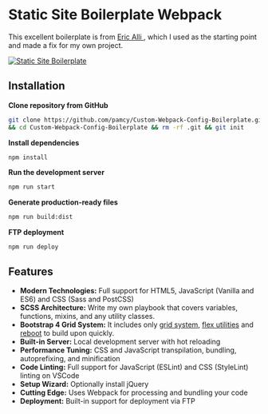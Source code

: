 # Static Site Boilerplate Webpack

This excellent boilerplate is from [Eric Alli ](https://staticsiteboilerplate.com/), which I used as the starting point and made a fix for my own project.

[![Static Site Boilerplate](http://staticsiteboilerplate.com/externals/github.png)](https://github.com/ericalli/static-site-boilerplate/releases/latest)

## Installation

**Clone repository from GitHub**

```bash
git clone https://github.com/pamcy/Custom-Webpack-Config-Boilerplate.git
&& cd Custom-Webpack-Config-Boilerplate && rm -rf .git && git init
```

**Install dependencies**

```bash
npm install
```

**Run the development server**

```bash
npm run start
```

**Generate production-ready files**

```bash
npm run build:dist
```

**FTP deployment**

```
npm run deploy
```

## Features

* **Modern Technologies:** Full support for HTML5, JavaScript (Vanilla and ES6) and CSS (Sass and PostCSS)
* **SCSS Architecture:** Write my own playbook that covers variables, functions, mixins, and any utility classes.
* **Bootstrap 4 Grid System:** It includes only [grid system](https://getbootstrap.com/docs/4.4/layout/grid/), [flex utilities](https://getbootstrap.com/docs/4.0/utilities/flex/) and [reboot](https://getbootstrap.com/docs/4.0/content/reboot/) to build upon quickly.
* **Built-in Server:** Local development server with hot reloading
* **Performance Tuning:** CSS and JavaScript transpilation, bundling, autoprefixing, and minification
* **Code Linting:** Full support for JavaScript (ESLint) and CSS (StyleLint) linting on VSCode
* **Setup Wizard:** Optionally install jQuery
* **Cutting Edge:** Uses Webpack for processing and bundling your code
* **Deployment:** Built-in support for deployment via FTP
